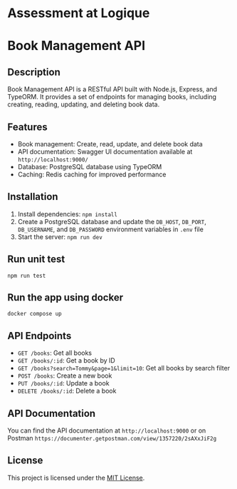 # Assessment at Logique

# Book Management API

## Description

Book Management API is a RESTful API built with Node.js, Express, and TypeORM. It provides a set of endpoints for managing books, including creating, reading, updating, and deleting book data.

## Features

* Book management: Create, read, update, and delete book data
* API documentation: Swagger UI documentation available at `http://localhost:9000/`
* Database: PostgreSQL database using TypeORM
* Caching: Redis caching for improved performance

## Installation

1. Install dependencies: `npm install`
3. Create a PostgreSQL database and update the `DB_HOST`, `DB_PORT`, `DB_USERNAME`, and `DB_PASSWORD` environment variables in `.env` file
4. Start the server: `npm run dev`

## Run unit test
```text
npm run test
```

## Run the app using docker
```docker
docker compose up
```

## API Endpoints

* `GET /books`: Get all books
* `GET /books/:id`: Get a book by ID
* `GET /books?search=Tommy&page=1&limit=10`: Get all books by search filter
* `POST /books`: Create a new book
* `PUT /books/:id`: Update a book
* `DELETE /books/:id`: Delete a book

## API Documentation

You can find the API documentation at `http://localhost:9000` or on Postman `https://documenter.getpostman.com/view/1357220/2sAXxJiF2g`

## License

This project is licensed under the [MIT License](LICENSE).
